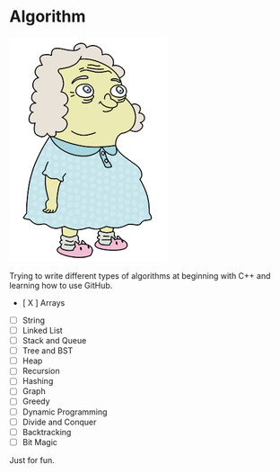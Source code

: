 # Algorithm

![image](./Vovo_Juju.png)


Trying to write different types of algorithms at beginning with C++ and learning how to use GitHub.
- [ X ] Arrays
- [ ] String
- [ ] Linked List
- [ ] Stack and Queue
- [ ] Tree and BST
- [ ] Heap
- [ ] Recursion
- [ ] Hashing
- [ ] Graph
- [ ] Greedy
- [ ] Dynamic Programming
- [ ] Divide and Conquer
- [ ] Backtracking
- [ ] Bit Magic

Just for fun.
